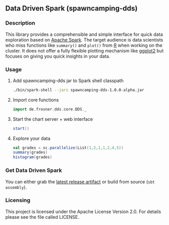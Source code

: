 ## Data Driven Spark (spawncamping-dds)

### Description

This library provides a comprehensible and simple interface for quick data exploration based on 
[Apache Spark](https://spark.apache.org/). The target audience is data scientists who miss functions
like `summary()` and `plot()` from [R](http://www.r-project.org/) when working on the cluster. It does
not offer a fully flexible plotting mechanism like [ggplot2](http://ggplot2.org/) but focuses on giving
you quick insights in your data.

### Usage

1. Add spawncamping-dds jar to Spark shell classpath

    ```sh
    ./bin/spark-shell --jars spawncamping-dds-1.0.0-alpha.jar
    ```
2. Import core functions

    ```scala
    import de.frosner.dds.core.DDS._
    ```
    
3. Start the chart server + web interface

    ```scala
    start()
    ```
    
4. Explore your data

    ```scala
    val grades = sc.parallelize(List(1,2,1,1,2,4,5))
    summary(grades)
    histogram(grades)
    ```
    
### Get Data Driven Spark

You can either grab the [latest release artifact](https://github.com/FRosner/spawncamping-dds/releases) or build from source (`sbt assembly`).
    
### Licensing

This project is licensed under the Apache License Version 2.0. For details please see the file called LICENSE.
